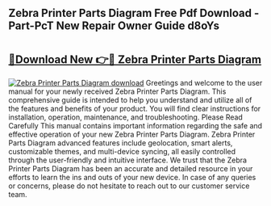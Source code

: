 ## Zebra Printer Parts Diagram Free Pdf Download - Part-PcT New Repair Owner Guide d8oYs

# <h2><a href="http://dfpq6e1.blite.top/?on=Zebra+Printer+Parts+Diagram">🔗Download New 👉🔴 Zebra Printer Parts Diagram</a></h2>

[![Zebra Printer Parts Diagram download](https://i.imgur.com/lujVjoI.png)](http://dfpq6e1.blite.top/?on=Zebra+Printer+Parts+Diagram)
Greetings and welcome to the user manual for your newly received Zebra Printer Parts Diagram. This comprehensive guide is intended to help you understand and utilize all of the features and benefits of your product. You will find clear instructions for installation, operation, maintenance, and troubleshooting. Please Read Carefully This manual contains important information regarding the safe and effective operation of your new Zebra Printer Parts Diagram. Zebra Printer Parts Diagram advanced features include geolocation, smart alerts, customizable themes, and multi-device syncing, all easily controlled through the user-friendly and intuitive interface. We trust that the Zebra Printer Parts Diagram has been an accurate and detailed resource in your efforts to learn the ins and outs of your new device. In case of any queries or concerns, please do not hesitate to reach out to our customer service team.
